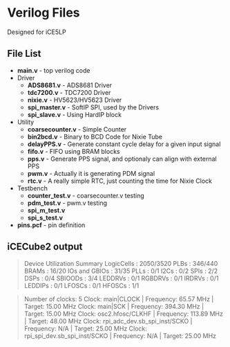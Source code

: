 # Verilog Files

Designed for iCE5LP

## File List
 * **main.v** - top verilog code
 * Driver
     * **ADS8681.v** - ADS8681 Driver
     * **tdc7200.v** - TDC7200 Driver
     * **nixie.v** - HV5623/HV5623 Driver
     * **spi_master.v** - SoftIP SPI, used by the Drivers
     * **spi_slave.v** - Using HardIP block
 * Utility
     * **coarsecounter.v** - Simple Counter
     * **bin2bcd.v** - Binary to BCD Code for Nixie Tube
     * **delayPPS.v** - Generate constant cycle delay for a given input signal
     * **fifo.v** - FIFO using BRAM blocks
     * **pps.v** - Generate PPS signal, and optionaly can align with external PPS
     * **pwm.v** - Actually it is generating PDM signal
     * **rtc.v** - A really simple RTC, just counting the time for Nixie Clock
 * Testbench
     * **counter_test.v** - coarsecounter.v testing
     * **pdm_test.v** - pwm.v testing
     * **spi_m_test.v**
     * **spi_s_test.v**
 * **pins.pcf** - pin definition

## iCECube2 output 
> Device Utilization Summary
    LogicCells                  :	2050/3520
    PLBs                        :	346/440
    BRAMs                       :	16/20
    IOs and GBIOs               :	31/35
    PLLs                        :	0/1
    I2Cs                        :	0/2
    SPIs                        :	2/2
    DSPs                        :	0/4
    SBIOODs                     :	3/4
    LEDDRVs                     :	0/1
    RGBDRVs                     :	0/1
    IRDRVs                      :	0/1
    LEDDIPs                     :	0/1
    LFOSCs                      :	0/1
    HFOSCs                      :	1/1

>Number of clocks: 5
Clock: main|CLOCK | Frequency: 65.57 MHz | Target: 15.00 MHz
Clock: main|SCK | Frequency: 394.30 MHz | Target: 15.00 MHz
Clock: osc2.hfosc/CLKHF | Frequency: 113.89 MHz | Target: 48.00 MHz
Clock: rpi_adc_dev.sb_spi_inst/SCKO | Frequency: N/A | Target: 25.00 MHz
Clock: rpi_spi_dev.sb_spi_inst/SCKO | Frequency: N/A | Target: 25.00 MHz
